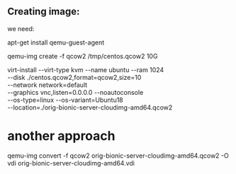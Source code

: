 ## Creating image:

we need:

apt-get install qemu-guest-agent


qemu-img create -f qcow2 /tmp/centos.qcow2 10G


virt-install --virt-type kvm --name ubuntu --ram 1024 \
  --disk ./centos.qcow2,format=qcow2,size=10 \
  --network network=default \
  --graphics vnc,listen=0.0.0.0 --noautoconsole \
  --os-type=linux --os-variant=Ubuntu18 \
  --location=./orig-bionic-server-cloudimg-amd64.qcow2



# another approach

qemu-img convert -f qcow2 orig-bionic-server-cloudimg-amd64.qcow2 -O vdi orig-bionic-server-cloudimg-amd64.vdi
